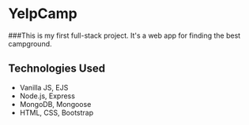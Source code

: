 YelpCamp
========

###This is my first full-stack project. It's a web app for finding the best campground.

Technologies Used
-----------------

- Vanilla JS, EJS
- Node.js, Express
- MongoDB, Mongoose
- HTML, CSS, Bootstrap